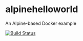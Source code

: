 # alpinehelloworld 
An Alpine-based Docker example

[![Build Status](https://534d-41-66-61-53.eu.ngrok.io/buildStatus/icon?job=Deploiement)](https://534d-41-66-61-53.eu.ngrok.io/job/Deploiement/)
